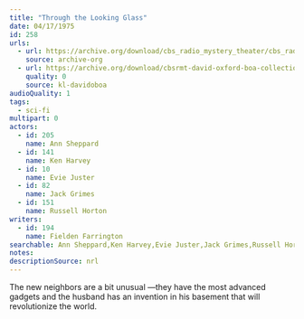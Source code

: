 ```yaml
---
title: "Through the Looking Glass"
date: 04/17/1975
id: 258
urls: 
  - url: https://archive.org/download/cbs_radio_mystery_theater/cbs_radio_mystery_theater-0251-0300.zip/cbs_radio_mystery_theater-0251-0300%2Fcbsrmt_0258_through_the_looking_glass.mp3
    source: archive-org
  - url: https://archive.org/download/cbsrmt-david-oxford-boa-collection/CBSRMT-750417-0258-Through-the-Looking-Glass-(32-22)-[2007]-{BoA}.mp3
    quality: 0
    source: kl-davidoboa
audioQuality: 1
tags: 
  - sci-fi
multipart: 0
actors:  
  - id: 205
    name: Ann Sheppard  
  - id: 141
    name: Ken Harvey  
  - id: 10
    name: Evie Juster  
  - id: 82
    name: Jack Grimes  
  - id: 151
    name: Russell Horton
writers:  
  - id: 194
    name: Fielden Farrington
searchable: Ann Sheppard,Ken Harvey,Evie Juster,Jack Grimes,Russell Horton Fielden Farrington
notes: 
descriptionSource: nrl
---
```

The new neighbors are a bit unusual —they have the most advanced gadgets and the husband has an invention in his basement that will revolutionize the world.